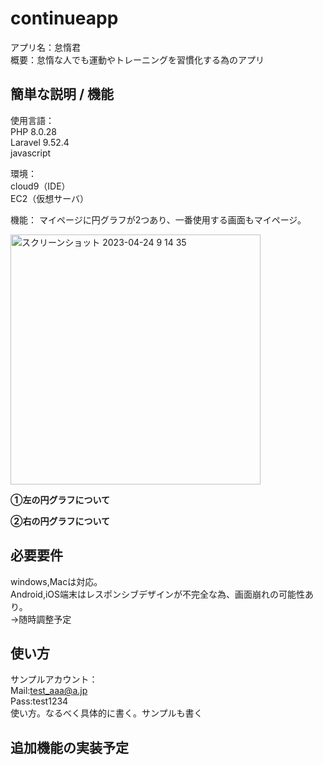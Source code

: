 # continueapp
アプリ名：怠惰君<br>
概要：怠惰な人でも運動やトレーニングを習慣化する為のアプリ<br>

## 簡単な説明 / 機能
使用言語：<br>
PHP 8.0.28<br>
Laravel 9.52.4<br>
javascript<br>

環境：<br>
cloud9（IDE）<br>
EC2（仮想サーバ）

機能：
マイページに円グラフが2つあり、一番使用する画面もマイページ。

<img width="400" alt="スクリーンショット 2023-04-24 9 14 35" src="https://user-images.githubusercontent.com/121239296/233874674-f6d7c14b-4c5b-4bb1-8fb9-6d407e8529f7.png">

<strong>①左の円グラフについて</strong>


<strong>②右の円グラフについて</strong>






## 必要要件
windows,Macは対応。<br>
Android,iOS端末はレスポンシブデザインが不完全な為、画面崩れの可能性あり。<br>
→随時調整予定

## 使い方
サンプルアカウント：<br>
Mail:test_aaa@a.jp<br>
Pass:test1234<br>
使い方。なるべく具体的に書く。サンプルも書く


## 追加機能の実装予定
